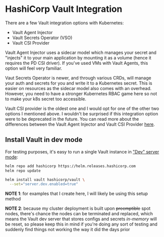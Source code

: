 # HashiCorp Vault Integration
There are a few Vault integration options with Kubernetes:
- Vault Agent Injector
- Vault Secrets Operator (VSO)
- Vault CSI Provider

Vault Agent Injector uses a sidecar model which manages your secret and "injects" it to your main application by mounting it as a volume (hence it requires the PD CSI driver).  If you've used VMs with Vault Agents, this option will feel very familiar.

Vaut Secrets Operator is newer, and through various CRDs, will manage your auth and secrets for you and write it to a Kubernetes secret.  This is easier on resources as the sidecar model also comes with an overhead.  However, you need to have a stronger Kubernetes RBAC game here so not to make your k8s secret too accessible.

Vault CSI provider is the oldest one and I would opt for one of the other two options I mentioned above.  I wouldn't be surprised if this integration option were to be deprecated in the future.  You can read more about the differences between the Vault Agent Injector and Vault CSI Provider [here](https://developer.hashicorp.com/vault/docs/platform/k8s/injector-csi#vault-csi-provider).


## Install Vault in dev mode
For testing purposes, it's easy to run a single Vault instance in ["Dev" server mode](https://developer.hashicorp.com/vault/docs/concepts/dev-server):
```sh
helm repo add hashicorp https://helm.releases.hashicorp.com
helm repo update

helm install vault hashicorp/vault \
  --set="server.dev.enabled=true"
```

**NOTE 1**: for examples that I create here, I will likely be using this setup method

**NOTE 2**: because my cluster deployment is built upon ~~preemptible~~ spot nodes, there's chance the nodes can be terminated and replaced, which means the Vault dev server that stores configs and secrets *in-memory* will be reset, so please keep this in mind if you're doing any sort of testing and suddenly find things not working the way it did the days prior
